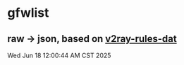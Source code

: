 # gfwlist
## raw -> json, based on [v2ray-rules-dat](https://github.com/Loyalsoldier/v2ray-rules-dat)
Wed Jun 18 12:00:44 AM CST 2025

